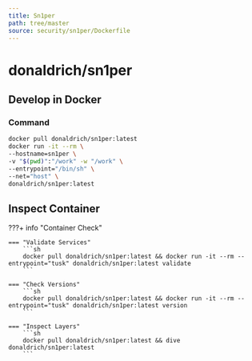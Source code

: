 ```yaml
---
title: Sn1per
path: tree/master
source: security/sn1per/Dockerfile
---
```



# donaldrich/sn1per

## Develop in Docker

### Command

```sh
docker pull donaldrich/sn1per:latest
docker run -it --rm \
--hostname=sn1per \
-v "$(pwd)":"/work" -w "/work" \
--entrypoint="/bin/sh" \
--net="host" \
donaldrich/sn1per:latest
```

## Inspect Container

???+ info "Container Check"

    === "Validate Services"
        ```sh
        docker pull donaldrich/sn1per:latest && docker run -it --rm --entrypoint="tusk" donaldrich/sn1per:latest validate
        ```

    === "Check Versions"
        ```sh
        docker pull donaldrich/sn1per:latest && docker run -it --rm --entrypoint="tusk" donaldrich/sn1per:latest version
        ```

    === "Inspect Layers"
        ```sh
        docker pull donaldrich/sn1per:latest && dive donaldrich/sn1per:latest
        ```